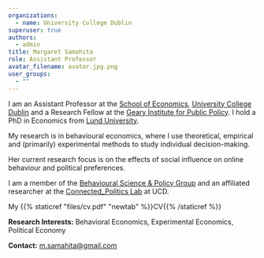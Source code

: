 ```yaml
---
organizations:
  - name: University College Dublin
superuser: true
authors:
  - admin
title: Margaret Samahita
role: Assistant Professor
avatar_filename: avatar.jpg.png
user_groups:
  - ""
---
```

I am an Assistant Professor at the [School of Economics](https://www.ucd.ie/economics/), [University College Dublin](https://www.ucd.ie/) and a Research Fellow at the [Geary Institute for Public Policy](https://www.ucd.ie/geary/). I hold a PhD in Economics from [Lund University](https://nek.lu.se/en).

My research is in behavioural economics, where I use theoretical, empirical and (primarily) experimental methods to study individual decision-making. 

Her current research focus is on the effects of social influence on online behaviour and political preferences.

<!-- In particular, I focus on the effects of social norms, social influence, self-image, social image, emotions and self-control. More recently, I am also interested in studying online political behaviour and how information shapes political preferences. -->

I am a member of the [Behavioural Science & Policy Group](https://bsp.ucd.ie/) and an affiliated researcher at the [Connected_Politics Lab](https://www.ucd.ie/connected_politics/) at UCD.

My {{% staticref "files/cv.pdf" "newtab" %}}CV{{% /staticref %}}

**Research Interests:** Behavioral Economics, Experimental Economics, Political Economy

**Contact:** [m.samahita@gmail.com](mailto:m.samahita@gmail.com)
